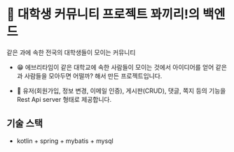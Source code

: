 # 🐘 대학생 커뮤니티 프로젝트 꽈끼리!의 백엔드
같은 과에 속한 전국의 대학생들이 모이는 커뮤니티

- 😁 에브리타임이 같은 대학교에 속한 사람들이 모이는 것에서 아이디어를 얻어 같은 과 사람들을 모아두면 어떨까? 해서 만든 프로젝트입니다.

- 👀 유저(회원가입, 정보 변경, 이메일 인증), 게시판(CRUD), 댓글, 쪽지 등의 기능을 Rest Api server 형태로 제공합니다.

## 기술 스택
- kotlin + spring + mybatis + mysql
